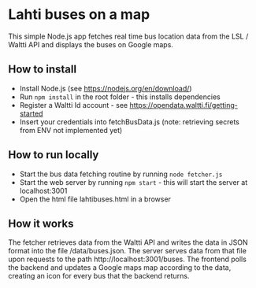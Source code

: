 # Lahti buses on a map
This simple Node.js app fetches real time bus location data from the LSL / Waltti API and displays the buses on Google maps.

## How to install
- Install Node.js (see https://nodejs.org/en/download/)
- Run `npm install` in the root folder - this installs dependencies
- Register a Waltti Id account - see https://opendata.waltti.fi/getting-started
- Insert your credentials into fetchBusData.js (note: retrieving secrets from ENV not implemented yet)

## How to run locally
- Start the bus data fetching routine by running `node fetcher.js`
- Start the web server by running `npm start` - this will start the server at localhost:3001
- Open the html file lahtibuses.html in a browser

## How it works
The fetcher retrieves data from the Waltti API and writes the data in JSON format into the file /data/buses.json. The server serves data from that file upon requests to the path http://localhost:3001/buses. The frontend polls the backend and updates a Google maps map according to the data, creating an icon for every bus that the backend returns.
